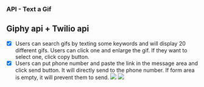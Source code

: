 ### API - Text a Gif
## Giphy api + Twilio api
- [X] Users can search gifs by texting some keywords and will display 20 different gifs. Users can click one and enlarge the gif. If they want to select one, click copy button. 
- [X] Users can put phone number and paste the link in the message area and click send button. It will directly send to the phone number. If form area is empty, it will prevent them to send.
  <img src="image/v1.jpeg" />
  <img src="image/v2.jpeg" /> 